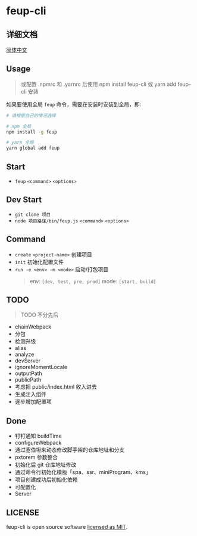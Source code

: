 # feup-cli

## 详细文档

[简体中文](https://www.feup.cn)

## Usage

> 或配置 .npmrc 和 .yarnrc 后使用 npm install feup-cli 或 yarn add feup-cli 安装

如果要使用全局 `feup` 命令，需要在安装时安装到全局，即:

```sh
# 请根据自己的情况选择

# npm 全局
npm install -g feup

# yarn 全局
yarn global add feup
```

## Start

- `feup` `<command>` `<options>`

## Dev Start

- `git clone 项目`
- `node 项目路径/bin/feup.js` `<command>` `<options>`

## Command

- `create` `<project-name>`
  创建项目
- `init`
  初始化配置文件
- `run -e <env> -m <mode>`
  启动/打包项目
  > env: `[dev, test, pre, prod]`
  > mode: `[start, build]`

## TODO

> TODO 不分先后

- chainWebpack
- 分包
- 检测升级
- alias
- analyze
- devServer
- ignoreMomentLocale
- outputPath
- publicPath
- 考虑把 public/index.html 收入进去
- 生成注入组件
- 逐步增加配置项

## Done

- 钉钉通知 buildTime
- configureWebpack
- 通过塞伯坦来动态修改脚手架的仓库地址和分支
- pxtorem 参数整合
- 初始化后 git 仓库地址修改
- 通过命令行初始化模版「spa、ssr、miniProgram、kms」
- 项目创建成功后初始化依赖
- 可配置化
- Server

## LICENSE

feup-cli is open source software [licensed as MIT](LICENSE.md).
